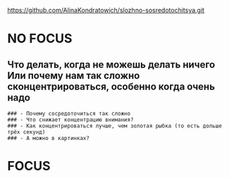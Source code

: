 https://github.com/AlinaKondratowich/slozhno-sosredotochitsya.git


# NO FOCUS
## Что делать, когда не можешь делать ничего Или почему нам так сложно сконцентрироваться, особенно когда очень надо
    ### - Почему сосредоточиться так сложно
    ### - Что снижает концентрацию внимания?
    ### - Как концентрироваться лучше, чем золотая рыбка (то есть дольше трёх секунд)
    ### - А можно в картинках? 
# FOCUS



